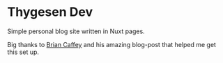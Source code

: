 # Thygesen Dev

Simple personal blog site written in Nuxt pages.

Big thanks to [Brian Caffey](https://briancaffey.github.io/2021/10/02/how-i-write-and-share-technical-software-development-articles-in-2021/) and his amazing blog-post that helped me get this set up.

